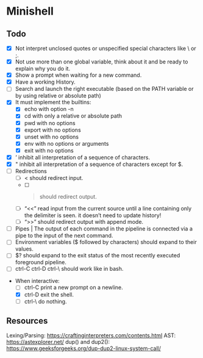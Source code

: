 # Minishell

## Todo

- [x] Not interpret unclosed quotes or unspecified special characters like \ or ;.
- [x] Not use more than one global variable, think about it and be ready to explain why you do it.
- [x] Show a prompt when waiting for a new command.
- [x] Have a working History.
- [ ] Search and launch the right executable (based on the PATH variable or by using relative or absolute path)
- [x] It must implement the builtins:
  - [x] echo with option -n
  - [x] cd with only a relative or absolute path
  - [x] pwd with no options
  - [x] export with no options
  - [x] unset with no options
  - [x] env with no options or arguments
  - [x] exit with no options
- [x] ’ inhibit all interpretation of a sequence of characters.
- [x] " inhibit all interpretation of a sequence of characters except for $.
- [ ] Redirections
  - [ ] < should redirect input.
  - [ ] > should redirect output.
  - [ ] “<<” read input from the current source until a line containing only the delimiter is seen. it doesn’t need to update history!
  - [ ] “>>” should redirect output with append mode.
- [ ] Pipes | The output of each command in the pipeline is connected via a pipe to the input of the next command.
- [ ] Environment variables ($ followed by characters) should expand to their values.
- [ ] $? should expand to the exit status of the most recently executed foreground
      pipeline.
- [ ] ctrl-C ctrl-D ctrl-\ should work like in bash.
- When interactive:
  - [ ] ctrl-C print a new prompt on a newline.
  - [x] ctrl-D exit the shell.
  - [ ] ctrl-\ do nothing.

## Resources

Lexing/Parsing: https://craftinginterpreters.com/contents.html
AST: https://astexplorer.net/
dup() and dup2(): https://www.geeksforgeeks.org/dup-dup2-linux-system-call/
